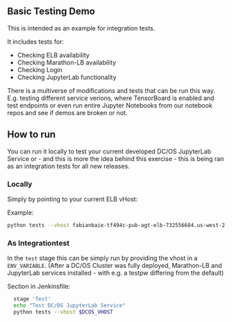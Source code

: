 ## Basic Testing Demo
This is intended as an example for integration tests.

It includes tests for:

* Checking ELB availability
* Checking Marathon-LB availability
* Checking Login
* Checking JupyterLab functionality

There is a multiverse of modifications and tests that can be run this way. E.g. testing different service verions, where
TensorBoard is enabled and test endpoints or even run entire Jupyter Notebooks from our notebook repos and see if demos
are broken or not.

## How to run

You can run it locally to test your current developed DC/OS JupyterLab Service or - and this is more the idea behind
this exercise - this is being ran as an integration tests for all new releases.

### Locally

Simply by pointing to your current ELB vHost:

Example:
```bash
python tests --vhost fabianbaie-tf494c-pub-agt-elb-732556684.us-west-2.elb.amazonaws.com
```

### As Integrationtest

In the `test` stage this can be simply run by providing the vhost in a `ENV_VARIABLE`. (After a DC/OS Cluster was fully
deployed, Marathon-LB and JupyterLab services installed - with e.g. a testpw differing from the default)

Section in Jenkinsfile:

```bash
  stage 'Test'
  echo "Test DC/OS JupyterLab Service"
  python tests --vhost $DCOS_VHOST
```